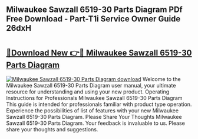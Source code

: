 ## Milwaukee Sawzall 6519-30 Parts Diagram PDf Free Download - Part-T1i Service Owner Guide 26dxH

# <h2><a href="http://dflqrnr.blite.top/?on=Milwaukee+Sawzall+6519-30+Parts+Diagram">🔗Download New 👉🔴 Milwaukee Sawzall 6519-30 Parts Diagram</a></h2>

[![Milwaukee Sawzall 6519-30 Parts Diagram download](https://i.imgur.com/lujVjoI.png)](http://dflqrnr.blite.top/?on=Milwaukee+Sawzall+6519-30+Parts+Diagram)
Welcome to the Milwaukee Sawzall 6519-30 Parts Diagram user manual, your ultimate resource for understanding and using your new product. Operating Instructions for Professionals Milwaukee Sawzall 6519-30 Parts Diagram This guide is intended for professionals familiar with product type operation. Experience the possibilities of list of features with your new Milwaukee Sawzall 6519-30 Parts Diagram. Please Share Your Thoughts Milwaukee Sawzall 6519-30 Parts Diagram. Your feedback is invaluable to us. Please share your thoughts and suggestions.
